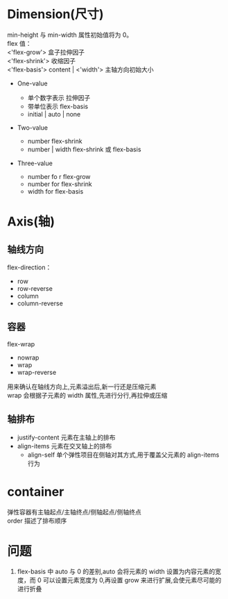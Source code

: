# Dimension(尺寸)

min-height 与 min-width 属性初始值将为 0。  
flex 值：  
<'flex-grow'> 盒子拉伸因子  
<'flex-shrink'> 收缩因子  
<'flex-basis'> content | <'width'> 主轴方向初始大小

- One-value

  - 单个数字表示 拉伸因子
  - 带单位表示 flex-basis
  - initial | auto | none

- Two-value

  - number flex-shrink
  - number | width flex-shrink 或 flex-basis

- Three-value

  - number fo r flex-grow
  - number for flex-shrink
  - width for flex-basis

# Axis(轴)

## 轴线方向

flex-direction：

- row
- row-reverse
- column
- column-reverse

## 容器

flex-wrap

- nowrap
- wrap
- wrap-reverse

用来确认在轴线方向上,元素溢出后,新一行还是压缩元素  
wrap 会根据子元素的 width 属性,先进行分行,再拉伸或压缩

## 轴排布

- justify-content 元素在主轴上的排布
- align-items 元素在交叉轴上的排布
  - align-self 单个弹性项目在侧轴对其方式,用于覆盖父元素的 align-items 行为

# container

弹性容器有主轴起点/主轴终点/侧轴起点/侧轴终点  
order 描述了排布顺序

# 问题

1. flex-basis 中 auto 与 0 的差别,auto 会将元素的 width 设置为内容元素的宽度，而 0 可以设置元素宽度为 0,再设置 grow 来进行扩展,会使元素尽可能的进行折叠
